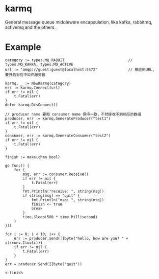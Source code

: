 # karmq
General message queue middleware encapsulation, like kafka, rabbitmq, activemq and the others .

# Example

    category := types.MQ_RABBIT                             // types.MQ_KAFKA, types.MQ_ACTIVE
    url := "amqp://guest:guest@localhost:5672"              // 相应的URL, 要开启对应中间件服务器
    
    karmq, _ := NewKarmq(category)
	err := karmq.Connect(url)
	if err != nil {
		t.Fatal(err)
	}
	defer karmq.DisConnect()

	// producer name 要和 consumer name 保持一致，不然接收不到相应的数据
	producer, err := karmq.GenerateProducer("test1")
	if err != nil {
		t.Fatal(err)
	}
	consumer, err := karmq.GenerateConsumer("test2")
	if err != nil {
		t.Fatal(err)
	}

	finish := make(chan bool)

	go func() {
		for {
			msg, err := consumer.Receive()
			if err != nil {
				t.Fatal(err)
			}
			fmt.Println("receive: ", string(msg))
			if string(msg) == "quit" {
				fmt.Println("msg: ", string(msg))
				finish <- true
				break
			}
			time.Sleep(500 * time.Millisecond)
		}
	}()

	for i := 0; i < 10; i++ {
		err := producer.Send([]byte("hello, how are you? " + strconv.Itoa(i)))
		if err != nil {
			t.Fatal(err)
		}
	}
	err = producer.Send([]byte("quit"))

	<-finish
